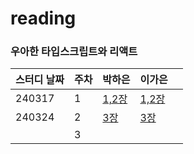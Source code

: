 # reading

### 우아한 타입스크립트와 리액트

| 스터디 날짜 | 주차 | 박하은                                                                           | 이가은                                                                           |     |
|--------| ---- |-------------------------------------------------------------------------------|-------------------------------------------------------------------------------| --- |
| 240317 | 1    | [1,2장](https://github.com/pullingoff/reading/blob/main/woowa-ts/박하은/week1.md) | [1,2장](https://github.com/pullingoff/reading/blob/main/woowa-ts/이가은/week1.md) |     |
| 240324 | 2    | [3장](https://github.com/pullingoff/reading/blob/main/woowa-ts/박하은/week2.md)   | [3장](https://github.com/pullingoff/reading/blob/main/woowa-ts/이가은/week2.md)   |     |
|        | 3    |                                                                               |                                                                               |     |
